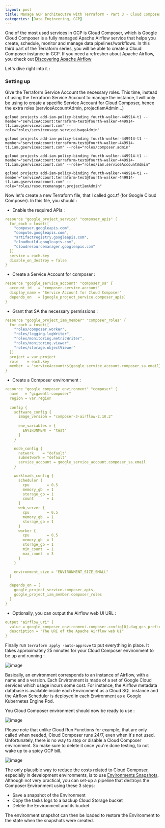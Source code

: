 ```yaml
---
layout: post
title: Manage GCP architecutre with Terraform - Part 3 - Cloud Composer
categories: [Data Engineering, GCP]
---
```


One of the most used services in GCP is Cloud Composer, which is Google Cloud Composer is a fully managed Apache Airflow service that helps you create, schedule, monitor and manage data pipelines/workflows.
In this third part of the Terraform series, you will be able to create a Cloud Composer instance in GCP.
If you need a refresher about Apache Airflow, you check out [Discovering Apache Airflow](https://everythingdata-ai.github.io/airflow-introduction/)

Let's dive right into it :

### Setting up 

Give the Terraform Service Account the necessary roles.
This time, instead of using the Terraform Service Account to manage the instance, I will only be using to create a specific Service Account for Cloud Composer, hence the extra roles (serviceAccountAdmin, projectIamAdmin...)

```
gcloud projects add-iam-policy-binding fourth-walker-449914-t1 --member="serviceAccount:terraform-test@fourth-walker-449914-t1.iam.gserviceaccount.com" --role="roles/serviceusage.serviceUsageAdmin"

gcloud projects add-iam-policy-binding fourth-walker-449914-t1 --member="serviceAccount:terraform-test@fourth-walker-449914-t1.iam.gserviceaccount.com" --role="roles/composer.admin"

gcloud projects add-iam-policy-binding fourth-walker-449914-t1 --member="serviceAccount:terraform-test@fourth-walker-449914-t1.iam.gserviceaccount.com" --role="roles/iam.serviceAccountAdmin"

gcloud projects add-iam-policy-binding fourth-walker-449914-t1 --member="serviceAccount:terraform-test@fourth-walker-449914-t1.iam.gserviceaccount.com" --role="roles/resourcemanager.projectIamAdmin"
```

Now let's create a new Terraform file, that I called gcc.tf (for Google Cloud Composer).
In this file, you should :

- Enable the required APIs :

```yaml
resource "google_project_service" "composer_apis" {
  for_each = toset([
    "composer.googleapis.com",
    "compute.googleapis.com",
    "artifactregistry.googleapis.com",
    "cloudbuild.googleapis.com",
    "cloudresourcemanager.googleapis.com"
  ])
  service = each.key
  disable_on_destroy = false
}
```

- Create a Service Account for composer : 

```yaml
resource "google_service_account" "composer_sa" {
  account_id   = "composer-service-account"
  display_name = "Service Account for Cloud Composer"
  depends_on   = [google_project_service.composer_apis]
}
```

- Grant that SA the necessary permissions :

```yaml
resource "google_project_iam_member" "composer_roles" {
  for_each = toset([
    "roles/composer.worker",
    "roles/logging.logWriter",
    "roles/monitoring.metricWriter",
    "roles/monitoring.viewer",
    "roles/storage.objectViewer"
  ])
  project = var.project
  role    = each.key
  member  = "serviceAccount:${google_service_account.composer_sa.email}"
}
```

- Create a Composer environment :

```yaml
resource "google_composer_environment" "composer" {
  name   = "gigawatt-composer"
  region = var.region
  
  config {
    software_config {
      image_version = "composer-3-airflow-2.10.2"
      
      env_variables = {
        ENVIRONMENT = "test"
      }
    }

    node_config {
      network    = "default"
      subnetwork = "default"
      service_account = google_service_account.composer_sa.email
    }

    workloads_config {
      scheduler {
        cpu        = 0.5
        memory_gb  = 1
        storage_gb = 1
        count      = 1
      }
      web_server {
        cpu        = 0.5
        memory_gb  = 1
        storage_gb = 1
      }
      worker {
        cpu        = 0.5
        memory_gb  = 1
        storage_gb = 1
        min_count  = 1
        max_count  = 3
      }
    }

    environment_size = "ENVIRONMENT_SIZE_SMALL"
  }

  depends_on = [
    google_project_service.composer_apis,
    google_project_iam_member.composer_roles
  ]
}
```

- Optionally, you can output the Airflow web UI URL :

```yaml
output "airflow_uri" {
  value = google_composer_environment.composer.config[0].dag_gcs_prefix
  description = "The URI of the Apache Airflow web UI"
}
```

Finally run `terraform apply -auto-approve` to put everything in place.
It takes approximately 25 minutes for your Cloud Composer environment to be up and running :

![image](https://github.com/user-attachments/assets/a98ee571-f701-41a3-a444-bff418d75d43)

Basically, an environment corresponds to an instance of Airflow, with a name and a version. 
Each Environment is made of a set of Google Cloud services which usage incurs some cost. 
For instance, the Airflow metadata database is available inside each Environment as a Cloud SQL instance and the Airflow Scheduler is deployed in each Environment as a Google Kubernetes Engine Pod.

You Cloud Composer environment should now be ready to use :

![image](https://github.com/user-attachments/assets/0ab9cf23-64dc-480d-82fd-df086764683b)

Please note that unlike Cloud Run Functions for example, that are only called when needed, Cloud Composer runs 24/7, even when it's not used.
Unfortunately, there is no way to stop or disable a Cloud Composer environment. So make sure to delete it once you're done testing, to not wake up to a spicy GCP bill.

![image](https://github.com/user-attachments/assets/4625fe47-1c84-4b07-9e85-7779a49187d2)

The only plausible way to reduce the costs related to Cloud Composer, especially in development environments, is to use [Environments Snapshots](https://cloud.google.com/composer/docs/composer-3/save-load-snapshots).
Although not very practical, you can set-up a pipeline that destroys the Composer Environment using these 3 steps:
- Save a snapshot of the Environment
- Copy the tasks logs to a backup Cloud Storage bucket
- Delete the Environment and its bucket

The environment snapshot can then be loaded to restore the Environment to the state when the snapshots were created.
